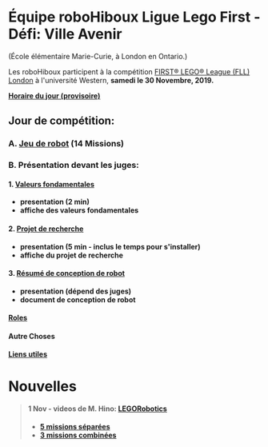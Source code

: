 # Équipe roboHiboux Ligue Lego First - Défi: Ville Avenir 
(École élémentaire Marie-Curie, à London en Ontario.)

Les roboHiboux participent à la compétition [FIRST® LEGO® League (FLL) London](https://www.eng.uwo.ca/outreach/first-robotics/lego-league/) à l'université Western, <b>samedi le 30 Novembre, 2019<b/>.

[Horaire du jour (provisoire)](https://www.eng.uwo.ca/outreach/first-robotics/lego-league/Tentative-Event-Schedule-2019.pdf)

## Jour de compétition:

### A. [Jeu de robot](jeudurobot.md) (14 Missions)

### B. Présentation devant les juges:

#### 1. [Valeurs fondamentales](valeurs.md)
* presentation (2 min)
* affiche des valeurs fondamentales

#### 2. [Projet de recherche](projet.md)
* presentation (5 min - inclus le temps pour s'installer)
* affiche du projet de recherche

#### 3. [Résumé de conception de robot](http://fll.larobotics.org/resources/Robot_Design_Executive_Summay_LA.pdf)
* presentation (dépend des juges)
* document de conception de robot

#### [Roles](roles.md)

#### Autre Choses

[Liens utiles](liens.md)

# Nouvelles 
> #### 1 Nov - videos de M. Hino: [LEGORobotics](https://www.youtube.com/channel/UCvuw_UluXNRPKhqK5GU8SrQ/videos)
> * [5 missions séparées](https://www.youtube.com/watch?v=dAlKqZBOkeo)
> * [3 missions combinées](https://www.youtube.com/watch?v=gxRV948MMsE)
